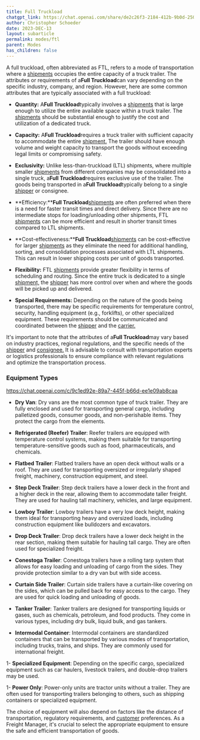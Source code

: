 ```yaml
---
title: Full Truckload
chatgpt_link: https://chat.openai.com/share/de2c26f3-2184-412b-9b0d-25014096d23e
author: Christopher Schoeder
date: 2023-DEC-13
layout: subarticle
permalink: modes/ftl
parent: Modes
has_children: false
---
```


A full truckload, often abbreviated as FTL, refers to a mode of transportation where a <a href="/glossery/shipments">shipments</a> occupies the entire capacity of a truck trailer. The attributes or requirements of a**Full Truckload**can vary depending on the specific industry, company, and region. However, here are some common attributes that are typically associated with a full truckload:

- **Quantity:** A**Full Truckload**typically involves a <a href="/glossery/shipments">shipments</a> that is large enough to utilize the entire available space within a truck trailer. The <a href="/glossery/shipments">shipments</a> should be substantial enough to justify the cost and utilization of a dedicated truck.

- **Capacity:** A**Full Truckload**requires a truck trailer with sufficient capacity to accommodate the entire <a href="/glossery/shipments">shipment.</a> The trailer should have enough volume and weight capacity to transport the goods without exceeding legal limits or compromising safety.

- **Exclusivity:** Unlike less-than-truckload (LTL) shipments, where multiple smaller <a href="/glossery/shipments">shipments</a> from different companies may be consolidated into a single truck, a**Full Truckload**requires exclusive use of the trailer. The goods being transported in a**Full Truckload**typically belong to a single <a href="/parties/shipper">shipper</a> or consignee.

- **Efficiency:****Full Truckload**<a href="/glossery/shipments">shipments</a> are often preferred when there is a need for faster transit times and direct delivery. Since there are no intermediate stops for loading/unloading other shipments, FTL <a href="/glossery/shipments">shipments</a> can be more efficient and result in shorter transit times compared to LTL shipments.

- **Cost-effectiveness:****Full Truckload**<a href="/glossery/shipments">shipments</a> can be cost-effective for larger <a href="/glossery/shipments">shipments</a> as they eliminate the need for additional handling, sorting, and consolidation processes associated with LTL shipments. This can result in lower shipping costs per unit of goods transported.

- **Flexibility:** FTL <a href="/glossery/shipments">shipments</a> provide greater flexibility in terms of scheduling and routing. Since the entire truck is dedicated to a single <a href="/glossery/shipments">shipment,</a> the <a href="/parties/shipper">shipper</a> has more control over when and where the goods will be picked up and delivered.

- **Special Requirements:** Depending on the nature of the goods being transported, there may be specific requirements for temperature control, security, handling equipment (e.g., forklifts), or other specialized equipment. These requirements should be communicated and coordinated between the <a href="/parties/shipper">shipper</a> and the <a href="/carriers">carrier.</a>

It's important to note that the attributes of a**Full Truckload**may vary based on industry practices, regional regulations, and the specific needs of the <a href="/parties/shipper">shipper</a> and <a href="/parties/consignee">consignee.</a> It is advisable to consult with transportation experts or logistics professionals to ensure compliance with relevant regulations and optimize the transportation process.

### Equipment Types

https://chat.openai.com/c/9c1ed92e-89a7-445f-b66d-ee1e09ab8caa

- **Dry Van**: Dry vans are the most common type of truck trailer. They are fully enclosed and used for transporting general cargo, including palletized goods, consumer goods, and non-perishable items. They protect the cargo from the elements.

- **Refrigerated (Reefer) Trailer**: Reefer trailers are equipped with temperature control systems, making them suitable for transporting temperature-sensitive goods such as food, pharmaceuticals, and chemicals.

- **Flatbed Trailer**: Flatbed trailers have an open deck without walls or a roof. They are used for transporting oversized or irregularly shaped freight, machinery, construction equipment, and steel.

- **Step Deck Trailer**: Step deck trailers have a lower deck in the front and a higher deck in the rear, allowing them to accommodate taller freight. They are used for hauling tall machinery, vehicles, and large equipment.

- **Lowboy Trailer**: Lowboy trailers have a very low deck height, making them ideal for transporting heavy and oversized loads, including construction equipment like bulldozers and excavators.

- **Drop Deck Trailer**: Drop deck trailers have a lower deck height in the rear section, making them suitable for hauling tall cargo. They are often used for specialized freight.

- **Conestoga Trailer**: Conestoga trailers have a rolling tarp system that allows for easy loading and unloading of cargo from the sides. They provide protection similar to a dry van but with side access.

- **Curtain Side Trailer**: Curtain side trailers have a curtain-like covering on the sides, which can be pulled back for easy access to the cargo. They are used for quick loading and unloading of goods.

- **Tanker Trailer**: Tanker trailers are designed for transporting liquids or gases, such as chemicals, petroleum, and food products. They come in various types, including dry bulk, liquid bulk, and gas tankers.

- **Intermodal Container**: Intermodal containers are standardized containers that can be transported by various modes of transportation, including trucks, trains, and ships. They are commonly used for international freight.

1- **Specialized Equipment**: Depending on the specific cargo, specialized equipment such as car haulers, livestock trailers, and double-drop trailers may be used.

1- **Power Only**: Power-only units are tractor units without a trailer. They are often used for transporting trailers belonging to others, such as shipping containers or specialized equipment.

The choice of equipment will also depend on factors like the distance of transportation, regulatory requirements, and <a href="/parties/customers">customer</a> preferences. As a Freight Manager, it's crucial to select the appropriate equipment to ensure the safe and efficient transportation of goods.
